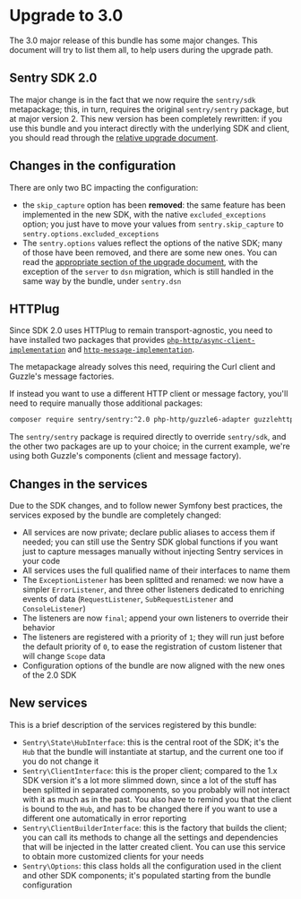 # Upgrade to 3.0
The 3.0 major release of this bundle has some major changes. This document will try to list them all, to help users 
during the upgrade path.

## Sentry SDK 2.0
The major change is in the fact that we now require the `sentry/sdk` metapackage; this, in turn, requires the original
`sentry/sentry` package, but at major version 2.
This new version has been completely rewritten: if you use this bundle and you interact directly with the underlying SDK
and client, you should read through the [relative upgrade document](https://github.com/getsentry/sentry-php/blob/master/UPGRADE-2.0.md).

## Changes in the configuration
There are only two BC impacting the configuration:
 * the `skip_capture` option has been **removed**: the same feature has been implemented in the new SDK, with the native `excluded_exceptions` option; you just have to move your values from `sentry.skip_capture` to `sentry.options.excluded_exceptions`
 * The `sentry.options` values reflect the options of the native SDK; many of those have been removed, and there are some new ones. You can read the [appropriate section of the upgrade document](https://github.com/getsentry/sentry-php/blob/master/UPGRADE-2.0.md#client-options), with the exception of the `server` to `dsn` migration, which is still handled in the same way by the bundle, under `sentry.dsn`

## HTTPlug
Since SDK 2.0 uses HTTPlug to remain transport-agnostic, you need to have installed two packages that provides 
[`php-http/async-client-implementation`](https://packagist.org/providers/php-http/async-client-implementation)
and [`http-message-implementation`](https://packagist.org/providers/psr/http-message-implementation).

The metapackage already solves this need, requiring the Curl client and Guzzle's message factories.

If instead you want to use a different HTTP client or message factory, you'll need to require manually those additional
packages:

```bash
composer require sentry/sentry:^2.0 php-http/guzzle6-adapter guzzlehttp/psr7
```

The `sentry/sentry` package is required directly to override `sentry/sdk`, and the other two packages are up to your choice;
in the current example, we're using both Guzzle's components (client and message factory).

## Changes in the services
Due to the SDK changes, and to follow newer Symfony best practices, the services exposed by the bundle are completely
changed:

 * All services are now private; declare public aliases to access them if needed; you can still use the Sentry SDK global
   functions if you want just to capture messages manually without injecting Sentry services in your code
 * All services uses the full qualified name of their interfaces to name them
 * The `ExceptionListener` has been splitted and renamed: we now have a simpler `ErrorListener`, and three other listeners
 dedicated to enriching events of data (`RequestListener`, `SubRequestListener` and `ConsoleListener`)
 * The listeners are now `final`; append your own listeners to override their behavior
 * The listeners are registered with a priority of `1`; they will run just before the default priority of `0`, to ease
   the registration of custom listener that will change `Scope` data
 * Configuration options of the bundle are now aligned with the new ones of the 2.0 SDK

## New services
This is a brief description of the services registered by this bundle:

 * `Sentry\State\HubInterface`: this is the central root of the SDK; it's the `Hub` that the bundle will instantiate at
 startup, and the current one too if you do not change it
 * `Sentry\ClientInterface`: this is the proper client; compared to the 1.x SDK version it's a lot more slimmed down,
 since a lot of the stuff has been splitted in separated components, so you probably will not interact with it as much as
 in the past. You also have to remind you that the client is bound to the `Hub`, and has to be changed there if you want 
 to use a different one automatically in error reporting
 * `Sentry\ClientBuilderInterface`: this is the factory that builds the client; you can call its methods to change all
 the settings and dependencies that will be injected in the latter created client. You can use this service to obtain more
 customized clients for your needs
 * `Sentry\Options`: this class holds all the configuration used in the client and other SDK components; it's populated
 starting from the bundle configuration
